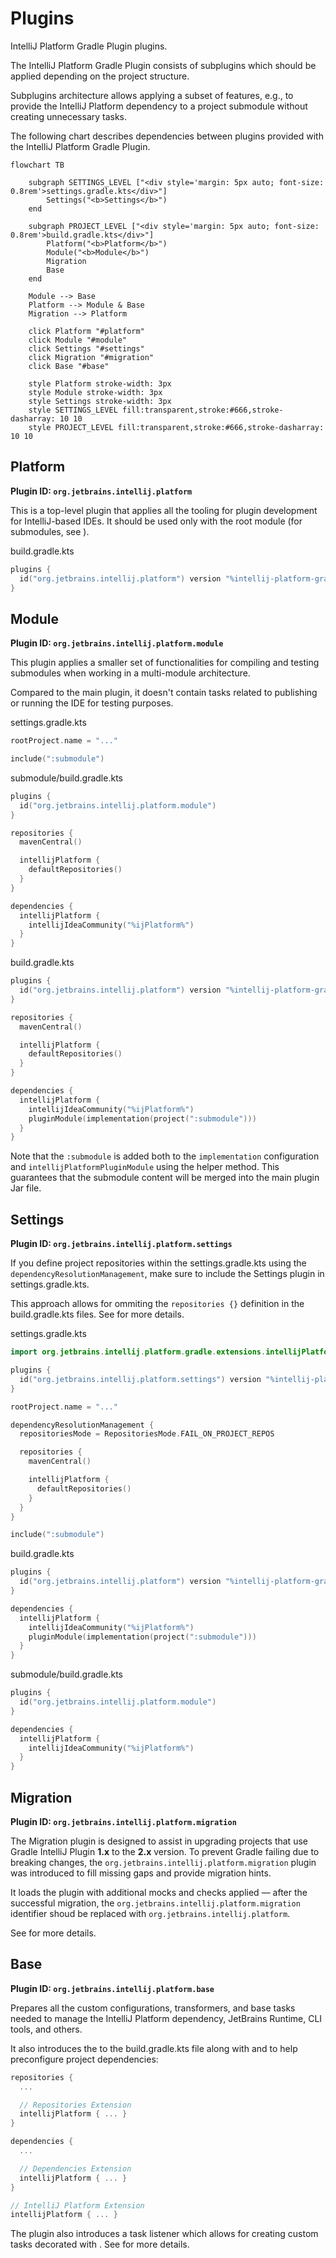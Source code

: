 <!-- Copyright 2000-2024 JetBrains s.r.o. and contributors. Use of this source code is governed by the Apache 2.0 license. -->

# Plugins

<link-summary>IntelliJ Platform Gradle Plugin plugins.</link-summary>

<include from="tools_intellij_platform_gradle_plugin.md" element-id="faq"/>

The IntelliJ Platform Gradle Plugin consists of subplugins which should be applied depending on the project structure.

Subplugins architecture allows applying a subset of features, e.g., to provide the IntelliJ Platform dependency to a project submodule without creating unnecessary tasks.

The following chart describes dependencies between plugins provided with the IntelliJ Platform Gradle Plugin.


```mermaid
flowchart TB

    subgraph SETTINGS_LEVEL ["<div style='margin: 5px auto; font-size: 0.8rem'>settings.gradle.kts</div>"]
        Settings("<b>Settings</b>")
    end

    subgraph PROJECT_LEVEL ["<div style='margin: 5px auto; font-size: 0.8rem'>build.gradle.kts</div>"]
        Platform("<b>Platform</b>")
        Module("<b>Module</b>")
        Migration
        Base
    end

    Module --> Base
    Platform --> Module & Base
    Migration --> Platform

    click Platform "#platform"
    click Module "#module"
    click Settings "#settings"
    click Migration "#migration"
    click Base "#base"

    style Platform stroke-width: 3px
    style Module stroke-width: 3px
    style Settings stroke-width: 3px
    style SETTINGS_LEVEL fill:transparent,stroke:#666,stroke-dasharray: 10 10
    style PROJECT_LEVEL fill:transparent,stroke:#666,stroke-dasharray: 10 10
```


## Platform

**Plugin ID: `org.jetbrains.intellij.platform`**

This is a top-level plugin that applies all the tooling for plugin development for IntelliJ-based IDEs.
It should be used only with the root module (for submodules, see [](#module)).

<path>build.gradle.kts</path>
```kotlin
plugins {
  id("org.jetbrains.intellij.platform") version "%intellij-platform-gradle-plugin-version%"
}
```


## Module

**Plugin ID: `org.jetbrains.intellij.platform.module`**

This plugin applies a smaller set of functionalities for compiling and testing submodules when working in a multi-module architecture.

Compared to the main plugin, it doesn't contain tasks related to publishing or running the IDE for testing purposes.

<path>settings.gradle.kts</path>

```kotlin
rootProject.name = "..."

include(":submodule")
```

<path>submodule/build.gradle.kts</path>

```kotlin
plugins {
  id("org.jetbrains.intellij.platform.module")
}

repositories {
  mavenCentral()

  intellijPlatform {
    defaultRepositories()
  }
}

dependencies {
  intellijPlatform {
    intellijIdeaCommunity("%ijPlatform%")
  }
}
```

<path>build.gradle.kts</path>

```kotlin
plugins {
  id("org.jetbrains.intellij.platform") version "%intellij-platform-gradle-plugin-version%"
}

repositories {
  mavenCentral()

  intellijPlatform {
    defaultRepositories()
  }
}

dependencies {
  intellijPlatform {
    intellijIdeaCommunity("%ijPlatform%")
    pluginModule(implementation(project(":submodule")))
  }
}
```

Note that the `:submodule` is added both to the `implementation` configuration and `intellijPlatformPluginModule` using the [](tools_intellij_platform_gradle_plugin_dependencies_extension.md#plugins) helper method.
This guarantees that the submodule content will be merged into the main plugin Jar file.


## Settings

**Plugin ID: `org.jetbrains.intellij.platform.settings`**

If you define project repositories within the <path>settings.gradle.kts</path> using the `dependencyResolutionManagement`, make sure to include the Settings plugin in <path>settings.gradle.kts</path>.

This approach allows for ommiting the `repositories {}` definition in the <path>build.gradle.kts</path> files. See [](tools_intellij_platform_gradle_plugin.md#configuration.dependencyResolutionManagement) for more details.

<path>settings.gradle.kts</path>

```kotlin
import org.jetbrains.intellij.platform.gradle.extensions.intellijPlatform

plugins {
  id("org.jetbrains.intellij.platform.settings") version "%intellij-platform-gradle-plugin-version%"
}

rootProject.name = "..."

dependencyResolutionManagement {
  repositoriesMode = RepositoriesMode.FAIL_ON_PROJECT_REPOS

  repositories {
    mavenCentral()

    intellijPlatform {
      defaultRepositories()
    }
  }
}

include(":submodule")
```

<path>build.gradle.kts</path>

```kotlin
plugins {
  id("org.jetbrains.intellij.platform") version "%intellij-platform-gradle-plugin-version%"
}

dependencies {
  intellijPlatform {
    intellijIdeaCommunity("%ijPlatform%")
    pluginModule(implementation(project(":submodule")))
  }
}
```

<path>submodule/build.gradle.kts</path>

```kotlin
plugins {
  id("org.jetbrains.intellij.platform.module")
}

dependencies {
  intellijPlatform {
    intellijIdeaCommunity("%ijPlatform%")
  }
}
```

## Migration

**Plugin ID: `org.jetbrains.intellij.platform.migration`**

The Migration plugin is designed to assist in upgrading projects that use Gradle IntelliJ Plugin **1.x** to the **2.x** version.
To prevent Gradle failing due to breaking changes, the `org.jetbrains.intellij.platform.migration` plugin was introduced to fill missing gaps and provide migration hints.

It loads the [](#platform) plugin with additional mocks and checks applied — after the successful migration, the `org.jetbrains.intellij.platform.migration` identifier shoud be replaced with `org.jetbrains.intellij.platform`.

See [](tools_intellij_platform_gradle_plugin_migration.md) for more details.

## Base

**Plugin ID: `org.jetbrains.intellij.platform.base`**

Prepares all the custom configurations, transformers, and base tasks needed to manage the IntelliJ Platform dependency, JetBrains Runtime, CLI tools, and others.

It also introduces the [](tools_intellij_platform_gradle_plugin_extension.md) to the <path>build.gradle.kts</path> file along with [](tools_intellij_platform_gradle_plugin_dependencies_extension.md) and [](tools_intellij_platform_gradle_plugin_repositories_extension.md) to help preconfigure project dependencies:

```kotlin
repositories {
  ...

  // Repositories Extension
  intellijPlatform { ... }
}

dependencies {
  ...

  // Dependencies Extension
  intellijPlatform { ... }
}

// IntelliJ Platform Extension
intellijPlatform { ... }
```

The plugin also introduces a task listener which allows for creating custom tasks decorated with [](tools_intellij_platform_gradle_plugin_task_awares.md).
See [](tools_intellij_platform_gradle_plugin_recipies.md) for more details.
